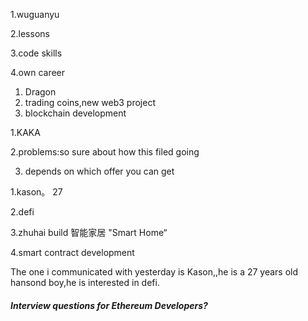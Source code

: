 1.wuguanyu

2.lessons

3.code skills

4.own career



1. Dragon
2. trading coins,new web3 project
3. blockchain development



1.KAKA

2.problems:so sure about how this filed going

3. depends on which offer you can get

   

1.kason。 27

2.defi

3.zhuhai build 智能家居 "Smart Home“

4.smart contract development



The one i communicated with yesterday is Kason,,he is a 27 years old hansond boy,he is interested in defi.



##### Interview questions for Ethereum Developers?

